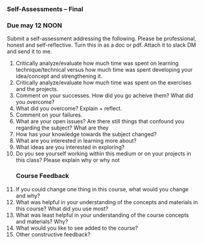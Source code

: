 ### Self-Assessments –  Final

### Due may 12 NOON

Submit a self-assessment addressing the following. Please be professional, honest and self-reflective. Turn this in as a doc or pdf. Attach it to slack DM and send it to me.

<ol>
<li>Critically analyze/evaluate how much time was spent on learning technique/technical versus how much time was spent developing your idea/concept and strengthening it. </li>

<li>Critically analyze/evaluate how much time was spent on the exercises and the projects.</li>

<li>Comment on your successes. How did you go acheive them? What did you overcome?</li>

<li> What did you overcome? Explain + reflect. </li>


<li>Comment on your failures. </li>


<li>What are your open issues? Are there still things that confound you regarding the subject? What are they</li>


<li>How has your knowledge towards the subject changed?</li>


<li> What are you interested in learning more about? </li>


<li> What ideas are you interested in exploring? </li>


<li> Do you see yourself working within this medium or on your projects in this class? Please explain why or why not </li>


### Course Feedback

<li> If you could change one thing in this course, what would you change and why? </li>


<li> What was helpful in your understanding of the concepts and materials in this course? What did you use most? </li>


<li> What was least helpful in your understanding of the course concepts and materials? Why? </li>


<li> What would you like to see added to the course? </li>


<li> Other constructive feedback? </li>

</ol>

